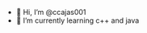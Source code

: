 - 👋 Hi, I’m @ccajas001
- 🌱 I’m currently learning c++ and java

<!---
ccajas001/ccajas001 is a ✨ special ✨ repository because its `README.md` (this file) appears on your GitHub profile.
You can click the Preview link to take a look at your changes.
--->
